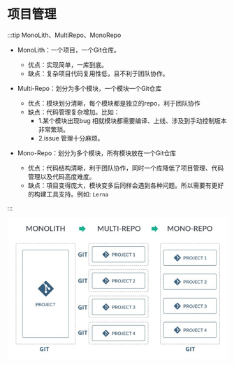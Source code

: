 # 项目管理
:::tip MonoLith、MultiRepo、MonoRepo

- MonoLith：一个项目，一个Git仓库。
  - 优点：实现简单，一库到底。
  - 缺点：复杂项目代码复用性低，且不利于团队协作。

- Multi-Repo：划分为多个模块，一个模块一个Git仓库
  - 优点：模块划分清晰，每个模块都是独立的repo，利于团队协作
  - 缺点：代码管理复杂增加。比如：
    - 1.某个模块出现bug 相就模块都需要编译、上线、涉及到手动控制版本非常繁琐。
    - 2.issue 管理十分麻烦。

- Mono-Repo：划分为多个模块，所有模块放在一个Git仓库
  - 优点：代码结构清晰，利于团队协作，同时一个库降低了项目管理、代码管理以及代码高度难度。
  - 缺点：項目变得庞大，模块变多后同样会遇到各种问题。所以需要有更好的构建工具支持。例如: `Lerna`

:::



![](./img/monorepo.jpeg)